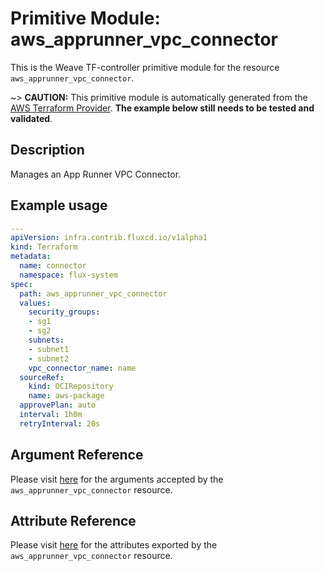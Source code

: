 
# Primitive Module: aws_apprunner_vpc_connector

This is the Weave TF-controller primitive module for the resource `aws_apprunner_vpc_connector`.

~> **CAUTION:** This primitive module is automatically generated from the [AWS Terraform Provider](https://registry.terraform.io/providers/hashicorp/aws/latest/docs/resources/apprunner_vpc_connector). **The example below still needs to be tested and validated**.

## Description

Manages an App Runner VPC Connector.

## Example usage

```yaml
---
apiVersion: infra.contrib.fluxcd.io/v1alpha1
kind: Terraform
metadata:
  name: connector
  namespace: flux-system
spec:
  path: aws_apprunner_vpc_connector
  values:
    security_groups:
    - sg1
    - sg2
    subnets:
    - subnet1
    - subnet2
    vpc_connector_name: name
  sourceRef:
    kind: OCIRepository
    name: aws-package
  approvePlan: auto
  interval: 1h0m
  retryInterval: 20s
```

## Argument Reference

Please visit [here](https://registry.terraform.io/providers/hashicorp/aws/latest/docs/resources/apprunner_vpc_connector#argument-reference) for the arguments accepted by the `aws_apprunner_vpc_connector` resource.

## Attribute Reference

Please visit [here](https://registry.terraform.io/providers/hashicorp/aws/latest/docs/resources/apprunner_vpc_connector#attributes-reference) for the attributes exported by the `aws_apprunner_vpc_connector` resource.
